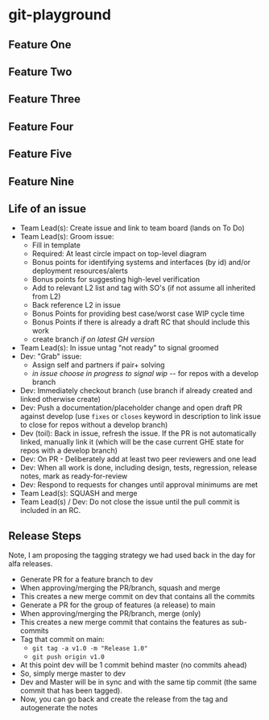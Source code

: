 # git-playground

## Feature One

## Feature Two

## Feature Three

## Feature Four

## Feature Five

## Feature Nine

## Life of an issue
* Team Lead(s): Create issue and link to team board (lands on To Do)
* Team Lead(s): Groom issue:
  * Fill in template
  * Required: At least circle impact on top-level diagram
  * Bonus points for identifying systems and interfaces (by id) and/or deployment resources/alerts
  * Bonus points for suggesting high-level verification
  * Add to relevant L2 list and tag with SO's (if not assume all inherited from L2)
  * Back reference L2 in issue
  * Bonus Points for providing best case/worst case WIP cycle time
  * Bonus Points if there is already a draft RC that should include this work
  * create branch *if on latest GH version*
* Team Lead(s): In issue untag "not ready" to signal groomed
* Dev: "Grab" issue:
  * Assign self and partners if pair+ solving 
  * *in issue choose in progress to signal wip* -- for repos with a develop branch
* Dev: Immediately checkout branch (use branch if already created and linked otherwise create)
* Dev: Push a documentation/placeholder change and open draft PR against develop (use `fixes` or `closes` keyword in description to link issue to close for repos without a develop branch)
* Dev (toil): Back in issue, refresh the issue. If the PR is not automatically linked, manually link it (which will be the case current GHE state for repos with a develop branch)
* Dev: On PR - Deliberately add at least two peer reviewers and one lead
* Dev: When all work is done, including design, tests, regression, release notes, mark as ready-for-review
* Dev: Respond to requests for changes until approval minimums are met
* Team Lead(s): SQUASH and merge
* Team Lead(s) / Dev: Do not close the issue until the pull commit is included in an RC.

## Release Steps
Note, I am proposing the tagging strategy we had used back in the day for alfa releases.

* Generate PR for a feature branch to dev
* When approving/merging the PR/branch, squash and merge
* This creates a new merge commit on dev that contains all the commits
* Generate a PR for the group of features (a release) to main
* When approving/merging the PR/branch, merge (only)
* This creates a new merge commit that contains the features as sub-commits
* Tag that commit on main: 
  * `git tag -a v1.0 -m "Release 1.0"`
  * `git push origin v1.0`
* At this point dev will be 1 commit behind master (no commits ahead)
* So, simply merge master to dev
* Dev and Master will be in sync and with the same tip commit (the same commit that has been tagged).
* Now, you can go back and create the release from the tag and autogenerate the notes
